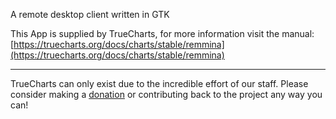 A remote desktop client written in GTK

This App is supplied by TrueCharts, for more information visit the manual: [https://truecharts.org/docs/charts/stable/remmina](https://truecharts.org/docs/charts/stable/remmina)

---

TrueCharts can only exist due to the incredible effort of our staff.
Please consider making a [donation](https://truecharts.org/docs/about/sponsor) or contributing back to the project any way you can!
